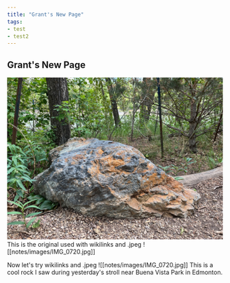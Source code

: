 ```yaml
---
title: "Grant's New Page"
tags: 
- test
- test2
---
```

## Grant's New Page
![This is a cool rock I saw during yesterday's stroll near Buena Vista Park in Edmonton.](notes/images/IMG_0720.jpg)
This is the original used with wikilinks and .jpeg
![[notes/images/IMG_0720.jpg]]

Now let's try wikilinks and .jpeg
![[notes/images/IMG_0720.jpg]]
This is a cool rock I saw during yesterday's stroll near Buena Vista Park in Edmonton.